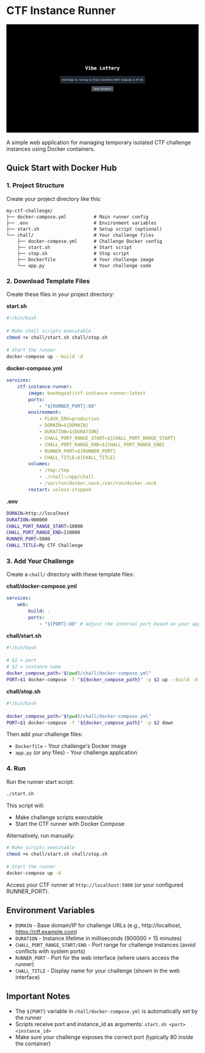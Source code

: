 # CTF Instance Runner

![](./static/app.png)

A simple web application for managing temporary isolated CTF challenge instances using Docker containers.

## Quick Start with Docker Hub

### 1. Project Structure

Create your project directory like this:

```
my-ctf-challenge/
├── docker-compose.yml          # Main runner config
├── .env                        # Environment variables
├── start.sh                    # Setup script (optional)
└── chall/                      # Your challenge files
    ├── docker-compose.yml      # Challenge Docker config
    ├── start.sh                # Start script
    ├── stop.sh                 # Stop script
    ├── Dockerfile              # Your challenge image
    └── app.py                  # Your challenge code
```

### 2. Download Template Files

Create these files in your project directory:

**start.sh**

```bash
#!/bin/bash

# Make chall scripts executable
chmod +x chall/start.sh chall/stop.sh

# Start the runner
docker-compose up --build -d
```

**docker-compose.yml**

```yaml
services:
    ctf-instance-runner:
        image: boedegoat/ctf-instance-runner:latest
        ports:
            - "${RUNNER_PORT}:80"
        environment:
            - FLASK_ENV=production
            - DOMAIN=${DOMAIN}
            - DURATION=${DURATION}
            - CHALL_PORT_RANGE_START=${CHALL_PORT_RANGE_START}
            - CHALL_PORT_RANGE_END=${CHALL_PORT_RANGE_END}
            - RUNNER_PORT=${RUNNER_PORT}
            - CHALL_TITLE=${CHALL_TITLE}
        volumes:
            - /tmp:/tmp
            - ./chall:/app/chall
            - /var/run/docker.sock:/var/run/docker.sock
        restart: unless-stopped
```

**.env**

```bash
DOMAIN=http://localhost
DURATION=900000
CHALL_PORT_RANGE_START=10000
CHALL_PORT_RANGE_END=110000
RUNNER_PORT=5000
CHALL_TITLE=My CTF Challenge
```

### 3. Add Your Challenge

Create a `chall/` directory with these template files:

**chall/docker-compose.yml**

```yaml
services:
    web:
        build: .
        ports:
            - "${PORT}:80" # adjust the internal port based on your app
```

**chall/start.sh**

```bash
#!/bin/bash

# $1 = port
# $2 = instance name
docker_compose_path="$(pwd)/chall/docker-compose.yml"
PORT=$1 docker-compose -f "${docker_compose_path}" -p $2 up --build -d
```

**chall/stop.sh**

```bash
#!/bin/bash

docker_compose_path="$(pwd)/chall/docker-compose.yml"
PORT=$1 docker-compose -f "${docker_compose_path}" -p $2 down
```

Then add your challenge files:

-   `Dockerfile` - Your challenge's Docker image
-   `app.py` (or any files) - Your challenge application

### 4. Run

Run the runner start script:

```bash
./start.sh
```

This script will:

-   Make challenge scripts executable
-   Start the CTF runner with Docker Compose

Alternatively, run manually:

```bash
# Make scripts executable
chmod +x chall/start.sh chall/stop.sh

# Start the runner
docker-compose up -d
```

Access your CTF runner at `http://localhost:5000` (or your configured RUNNER_PORT).

## Environment Variables

-   `DOMAIN` - Base domain/IP for challenge URLs (e.g., http://localhost, https://ctf.example.com)
-   `DURATION` - Instance lifetime in milliseconds (900000 = 15 minutes)
-   `CHALL_PORT_RANGE_START/END` - Port range for challenge instances (avoid conflicts with system ports)
-   `RUNNER_PORT` - Port for the web interface (where users access the runner)
-   `CHALL_TITLE` - Display name for your challenge (shown in the web interface)

## Important Notes

-   The `${PORT}` variable in `chall/docker-compose.yml` is automatically set by the runner
-   Scripts receive port and instance_id as arguments: `start.sh <port> <instance_id>`
-   Make sure your challenge exposes the correct port (typically 80 inside the container)
